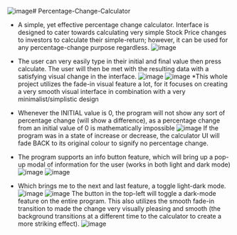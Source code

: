 ![image](https://github.com/user-attachments/assets/1aae30d9-fe51-41fa-89a6-da234d79f4ef)# Percentage-Change-Calculator
- A simple, yet effective percentage change calculator. Interface is designed to cater towards calculating very simple Stock Price changes to investors to calculate their simple-return; however, it can be used for any percentage-change purpose regardless. 
![image](https://github.com/user-attachments/assets/69ff54a0-a368-464d-950f-668c6d8983a8)

- The user can very easily type in their initial and final value then press calculate. The user will then be met with the resulting data with a satisfying visual change in the interface. 
![image](https://github.com/user-attachments/assets/8ee7d28f-5772-4600-ad8a-a2f77d06a6ae)   ![image](https://github.com/user-attachments/assets/9713b5b6-9ad7-48df-bb1e-dba77ca9238d)
*This whole project utilizes the fade-in visual feature a lot, for it focuses on creating a very smooth visual interface in combination with a very minimalist/simplistic design 

- Whenever the INITIAL value is 0, the program will not show any sort of percentage change (will show a difference), as a percentage change from an initial value of 0 is mathematically impossible 
![image](https://github.com/user-attachments/assets/ca41d93c-8c84-4910-9e6c-2a950d4ef4a1)
If the program was in a state of increase or decrease, the calculator UI will fade BACK to its original colour to signify no percentage change. 

- The program supports an info button feature, which will bring up a pop-up modal of information for the user (works in both light and dark mode) 
![image](https://github.com/user-attachments/assets/830dfc6d-1148-4b4a-9779-4dae375e1465) ![image](https://github.com/user-attachments/assets/2cd61fc7-61a5-4445-8d29-b72ff5d5a124)

- Which brings me to the next and last feature, a toggle light-dark mode.
![image](https://github.com/user-attachments/assets/9adfd69a-9afa-4b79-b6b8-b7b112c608e0) ![image](https://github.com/user-attachments/assets/e5826871-7abb-43df-bf2c-4ea6f8692bb3)
The button in the top-left will toggle a dark-mode feature on the entire program. This also utilizes the smooth fade-in transition to made the change very visually pleasing and smooth (the background transitions at a different time to the calculator to create a more striking effect).
![image](https://github.com/user-attachments/assets/5f4ef123-95ff-48a0-9a2c-567528aae10e)








